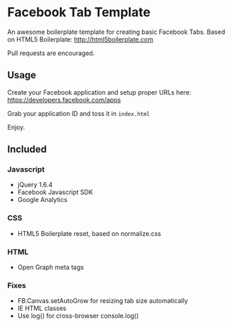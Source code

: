 Facebook Tab Template
===

An awesome boilerplate template for creating basic Facebook Tabs. Based on HTML5 Boilerplate:
http://html5boilerplate.com

Pull requests are encouraged.

Usage
---

Create your Facebook application and setup proper URLs here:
https://developers.facebook.com/apps

Grab your application ID and toss it in `index.html`

Enjoy.

Included
---

### Javascript
- jQuery 1.6.4
- Facebook Javascript SDK
- Google Analytics

### CSS
- HTML5 Boilerplate reset, based on normalize.css

### HTML
- Open Graph meta tags

### Fixes
- FB.Canvas.setAutoGrow for resizing tab size automatically
- IE HTML classes
- Use log() for cross-browser console.log()